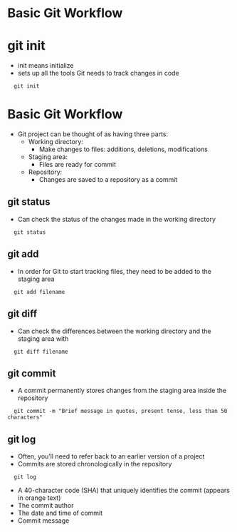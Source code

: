 # Basic Git Workflow

# git init
  - init means initialize
  - sets up all the tools Git needs to track changes in code

  ```
    git init
  ```
  
# Basic Git Workflow
  - Git project can be thought of as having three parts:
    - Working directory: 
      - Make changes to files: additions, deletions, modifications
    - Staging area:
      - Files are ready for commit
    - Repository:
      - Changes are saved to a repository as a commit
 
## git status
  - Can check the status of the changes made in the working directory
  
  ```
    git status
  ```
  
## git add
  - In order for Git to start tracking files, they need to be added to the staging area
  
  ```
    git add filename
  ```
  
## git diff
  - Can check the differences between the working directory and the staging area with

  ```
    git diff filename
  ```
  
## git commit
  - A commit permanently stores changes from the staging area inside the repository

  ```
    git commit -m "Brief message in quotes, present tense, less than 50 characters"
  ```
  
## git log 
  - Often, you’ll need to refer back to an earlier version of a project
  - Commits are stored chronologically in the repository

  ``` 
    git log
  ```
  
  - A 40-character code (SHA) that uniquely identifies the commit (appears in orange text)
  - The commit author
  - The date and time of commit
  - Commit message

